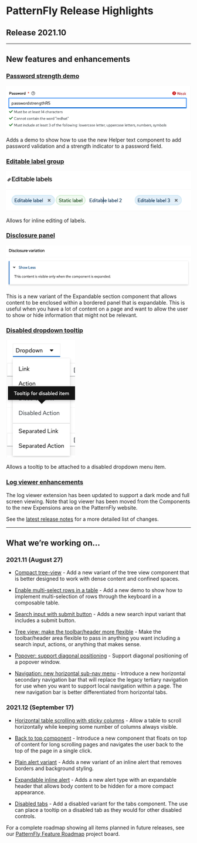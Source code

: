 # PatternFly Release Highlights
## Release 2021.10
----------------------------------------------------------
## New features and enhancements

### [Password strength demo](https://www.patternfly.org/v4/demos/password-strength)

  ![password strength demo](./img/password-strength.png)

Adds a demo to show how to use the new Helper text component to add password validation and a strength indicator to a password field.

### [Editable label group](https://www.patternfly.org/v4/components/label-group#editable-labels)

![editable labels](./img/editable-label.png)

Allows for inline editing of labels.

### [Disclosure panel](https://www.patternfly.org/v4/components/expandable-section#disclosure-variation)

![expandable section disclosure variant](./img/disclosure.png)

This is a new variant of the Expandable section component that allows content to be enclosed within a bordered panel that is expandable. This is useful when you have a lot of content on a page and want to allow the user to show or hide information that might not be relevant.

### [Disabled dropdown tooltip](https://www.patternfly.org/v4/components/dropdown#basic)

![tolltip on disabled dropdown item](./img/dropdown-tooltip.png)

Allows a tooltip to be attached to a disabled dropdown menu item.

### [Log viewer enhancements](https://www.patternfly.org/v4/extensions/log-viewer)

The log viewer extension has been updated to support a dark mode and full screen viewing. Note that log viewer has been moved from the Components to the new Expensions area on the PatternFly website.


See the [latest release notes](https://www.patternfly.org/v4/developer-resources/release-notes) for a more detailed list of changes.

-----------------------------------------------------------------------------

## What we’re working on...

### 2021.11 (August 27)

* [Compact tree-view](https://github.com/patternfly/patternfly-react/issues/6046) - Add a new variant of the tree view component that is better designed to work with dense content and confined spaces.

* [Enable multi-select rows in a table](https://github.com/patternfly/patternfly-react/issues/6032) - Add a new demo to show how to implement multi-selection of rows through the keyboard in a composable table.

* [Search input with submit button](https://github.com/patternfly/patternfly-react/issues/5963) - Adds a new search input variant that includes a submit button.

*  [Tree view: make the toolbar/header more flexible](https://github.com/patternfly/patternfly-react/issues/5933) - Make the toolbar/header area flexible to pass in anything you want including a search input, actions, or anything that makes sense.

* [Popover: support diagonal positioning](https://github.com/patternfly/patternfly-react/issues/6075) - Support diagonal positioning of a popover window.

* [Navigation: new horizontal sub-nav menu](https://github.com/patternfly/patternfly-react/issues/6045) - Introduce a new horizontal secondary navigation bar that will replace the legacy tertiary navigation for use when you want to support local navigation within a page. The new navigation bar is better differentiated from horizontal tabs.


### 2021.12 (September 17)

* [Horizontal table scrolling with sticky columns](https://github.com/patternfly/patternfly/issues/4218) - Allow a table to scroll horizontally while keeping some number of columns always visible.

* [Back to top component](https://github.com/patternfly/patternfly/issues/4255) - Introduce a new component that floats on top of content for long scrolling pages and navigates the user back to the top of the page in a single click.

* [Plain alert variant](https://github.com/patternfly/patternfly/issues/4220) - Adds a new variant of an inline alert that removes borders and background styling.

* [Expandable inline alert](https://github.com/patternfly/patternfly/issues/4056) - Adds a new alert type with an expandable header that allows body content to be hidden for a more compact appearance.

* [Disabled tabs](https://github.com/patternfly/patternfly/issues/4257) - Add a disabled variant for the tabs component. The use can place a tooltip on a disabled tab as they would for other disabled controls. 


For a complete roadmap showing all items planned in future releases, see our [PatternFly Feature Roadmap](https://github.com/orgs/patternfly/projects/4?fullscreen=true) project board.
